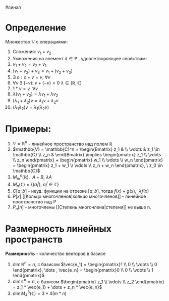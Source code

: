 #линал 
# Определение
Множество $\mathbb{V}$ с операциями:
1. Сложения: $v_1 + v_2$
2. Умножения на элемент $\lambda \in \mathbb{P}$
, удовлетворяющее свойствам:
1. $v_1 + v_2 = v_2 + v_1$
2. $(v_1 + v_2) + v_3 = v_1 + (v_2 + v_3)$
3. $\exists \  o: o + v = v, \  \forall v$
4. $\forall v \ \exists \ (-v): \ v + (-v) = 0$
$\lambda \in (\mathbb{R}, \mathbb{C})$
5. $1 * v = v \ \ \forall v$
6. $\lambda (v_1 + v_2) = \lambda v_1 + \lambda v_2$
7. $(\lambda_1 + \lambda_2)v = \lambda_1 v + \lambda_2 v$
8. $(\lambda_1  \lambda_2)v = \lambda_1 (\lambda_2 v)$
# Примеры:
1. $\mathbb{V} = \mathbb{R}^n$ - линейное пространство над полем $\mathbb{R}$
2. $\mathbb{V} = \mathbb{C}^n = \begin{Bmatrix} z_1 &  \\ \vdots & z_1 \in \mathbb{C} \\ z_n & \end{Bmatrix} \implies \begin{pmatrix} z_1 \\ \vdots \\ z_n \end{pmatrix} + \begin{pmatrix} w_1 \\ \vdots \\ w_n \end{pmatrix} = \begin{pmatrix} z_1 + w_1 \\ \vdots \\ z_n + w_n \end{pmatrix}, \ z_0 \in \mathbb{C}$
3. $M_{m}^{n}(\mathbb{R}). \ \ A + B, \ \lambda A$
4. $M_n(\mathbb{C}) = \{ (a_i^j), \ a_i^j \in \mathbb{C} \}$
5. $C[a; b]$ - неуд. функции на отрезке $[a; b]$, тогда $f(x) + g(x), \ \ \lambda f(x)$
6. $P[x]$ [[Кольцо многочленов|кольцо многочленов]] - линейное пространство над P
7. $P_n[n]$ - многочлены [[Степень многочлена|степени]] не выше n.
# Размерность линейных пространств
**Размерность** - количество векторов в базисе
1. $\dim \mathbb{R}^n = n$, с базисом $\vec{e_1} = \begin{pmatrix}1 \\ 0 \\ \vdots \\ 0 \end{pmatrix}, \dots , \vec{e_n} = \begin{pmatrix}0 \\ 0 \\ \vdots \\ 1 \end{pmatrix}$
2. $\dim \mathbb{C}^n = n$, с базисом $\begin{pmatrix} z_1 \\ \vdots \\ z_2 \end{pmatrix} = z_1 * \vec{e_1} + \dots + z_n * \vec{e_n}$
3. $\dim M_{4}^{3}(\mathbb{C}) = 3 * 4 (m * n)$